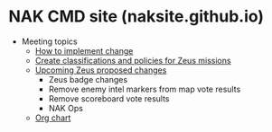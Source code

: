 # NAK CMD site (naksite.github.io)

* Meeting topics
    * [How to implement change](Change.md)
    * [Create classifications and policies for Zeus missions](TooMuchChange.md)
    * [Upcoming Zeus proposed changes](MayMeeting.md)
        * Zeus badge changes
        * Remove enemy intel markers from map vote results
        * Remove scoreboard vote results
        * NAK Ops
    * [Org chart](NakOrgChart.pdf)
